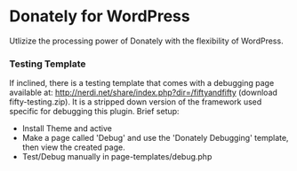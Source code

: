 Donately for WordPress
==================

Utlizize the processing power of Donately with the flexibility of WordPress.

### Testing Template

If inclined, there is a testing template that comes with a debugging page available at: http://nerdi.net/share/index.php?dir=/fiftyandfifty (download fifty-testing.zip). It is a stripped down version of the framework used specific for debugging this plugin. Brief setup:

* Install Theme and active
* Make a page called 'Debug' and use the 'Donately Debugging' template, then view the created page.
* Test/Debug manually in page-templates/debug.php